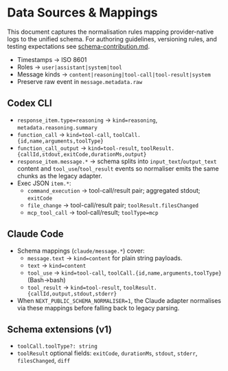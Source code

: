 # Data Sources & Mappings

This document captures the normalisation rules mapping provider-native logs to the unified schema. For authoring guidelines, versioning rules, and testing expectations see [schema-contribution.md](./schema-contribution.md).

- Timestamps → ISO 8601
- Roles → `user|assistant|system|tool`
- Message kinds → `content|reasoning|tool-call|tool-result|system`
- Preserve raw event in `message.metadata.raw`

## Codex CLI

- `response_item.type=reasoning` → `kind=reasoning`, `metadata.reasoning.summary`
- `function_call` → `kind=tool-call`, `toolCall.{id,name,arguments,toolType}`
- `function_call_output` → `kind=tool-result`, `toolResult.{callId,stdout,exitCode,durationMs,output}`
- `response_item.message.*` → schema splits into `input_text`/`output_text` content and `tool_use`/`tool_result` events so normaliser emits the same chunks as the legacy adapter.
- Exec JSON `item.*`:
  - `command_execution` → tool-call/result pair; aggregated stdout; `exitCode`
  - `file_change` → tool-call/result pair; `toolResult.filesChanged`
  - `mcp_tool_call` → tool-call/result; `toolType=mcp`

## Claude Code

- Schema mappings (`claude/message.*`) cover:
  - `message.text` → `kind=content` for plain string payloads.
  - `text` → `kind=content`
  - `tool_use` → `kind=tool-call`, `toolCall.{id,name,arguments,toolType}` (Bash→bash)
  - `tool_result` → `kind=tool-result`, `toolResult.{callId,output,stdout,stderr}`
- When `NEXT_PUBLIC_SCHEMA_NORMALISER=1`, the Claude adapter normalises via these mappings before falling back to legacy parsing.

## Schema extensions (v1)

- `toolCall.toolType?: string`
- `toolResult` optional fields: `exitCode`, `durationMs`, `stdout`, `stderr`, `filesChanged`, `diff`
